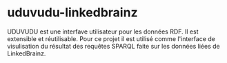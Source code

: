 # uduvudu-linkedbrainz
UDUVUDU est une interfave utilisateur pour les données RDF. Il est extensible et réutilisable. Pour ce projet il est utilisé comme l'interface de visulisation du résultat des requêtes SPARQL faite sur les données liées de LinkedBrainz. 
